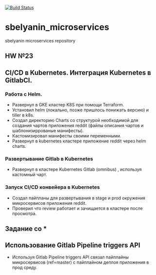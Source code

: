 [![Build Status](https://travis-ci.com/Otus-DevOps-2018-11/sbelyanin_microservices.svg?branch=master)](https://travis-ci.com/Otus-DevOps-2018-11/sbelyanin_microservices)
# sbelyanin_microservices
sbelyanin microservices repository

## HW №23

## CI/CD в Kubernetes. Интеграция Kubernetes в GitlabCI.

### Работа с Helm.

 - Развернул в GKE кластер K8S при помощи Terraform.
 - Установил helm (локально, позже пришлось понижать версию) и tiller в k8s.
 - Создал директорию Charts со структурой необходимой для создания чартов приложения reddit (файлы описания чартов и шаблонизиррованые манифесты).
 - Кастомизировал манифесты своими переменными.
 - Развернул в kubernetes кластере приложение reddit через helm charts.

### Развертывание Gitlab в Kubernetes 

 - Развернул в кластере Kubernetes Gitlab (omnibus) , используя кастомный чарт.

### Запуск CI/CD конвейера в Kubernetes 

 - Создал пайпланы для развертывания в stage и prod окружения микросервисов приложения reddit.
 - Проверил что review работает и зачищается в кластере после просмотра.
 
## Задание со *
## Использование Gitlab Pipeline triggers API

 - Используя Gitlab Pipeline triggers API связал пайплайны микросервисов (ref=master) с пайплайном деплоя приложения в прод среду.
